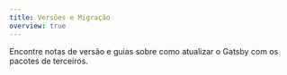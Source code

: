 ```yaml
---
title: Versões e Migração
overview: true
---
```


Encontre notas de versão e guias sobre como atualizar o Gatsby com os pacotes de terceiros.

<GuideList slug={props.slug} />
